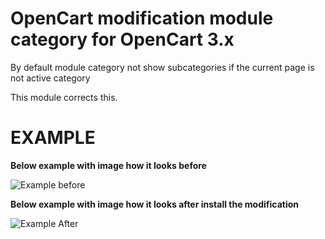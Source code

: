 # OpenCart modification module category  for OpenCart 3.x
By default module category not show subcategories if the current page is not active category

This module corrects this.

# EXAMPLE

**Below example with image how it looks before**

![Example before](https://github.com/azikooo777/opencart-modificator-module-category/blob/master/images/example-1.png)

**Below example with image how it looks after install the modification**

![Example After](https://github.com/azikooo777/opencart-modificator-module-category/blob/master/images/example-2.png)
